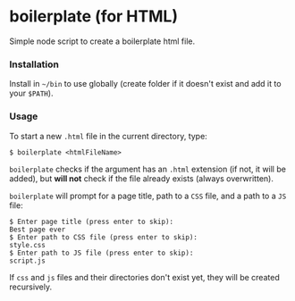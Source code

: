 # boilerplate (for HTML)
Simple node script to create a boilerplate html file.

### Installation
Install in `~/bin` to use globally (create folder if it doesn't exist and add it to your `$PATH`).

### Usage
To start a new `.html` file in the current directory, type: 
```shell
$ boilerplate <htmlFileName>
```

`boilerplate` checks if the argument has an `.html` extension (if not, it will be added), but **will not** check if the file already exists (always overwritten).

`boilerplate` will prompt for a page title, path to a `CSS` file, and a path to a `JS` file:
```shell
$ Enter page title (press enter to skip):
Best page ever
$ Enter path to CSS file (press enter to skip):
style.css
$ Enter path to JS file (press enter to skip):
script.js
```

If `css` and `js` files and their directories don't exist yet, they will be created recursively.
